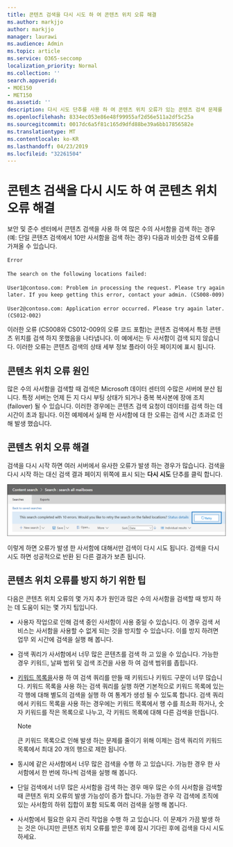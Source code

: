 ```yaml
---
title: 콘텐츠 검색을 다시 시도 하 여 콘텐츠 위치 오류 해결
ms.author: markjjo
author: markjjo
manager: laurawi
ms.audience: Admin
ms.topic: article
ms.service: O365-seccomp
localization_priority: Normal
ms.collection: ''
search.appverid:
- MOE150
- MET150
ms.assetid: ''
description: 다시 시도 단추를 사용 하 여 콘텐츠 위치 오류가 있는 콘텐츠 검색 문제를 해결 합니다.
ms.openlocfilehash: 8334ec053e86e48f99955af2d56e511a2df5c25a
ms.sourcegitcommit: 0017dc6a5f81c165d9dfd88be39a6bb17856582e
ms.translationtype: MT
ms.contentlocale: ko-KR
ms.lasthandoff: 04/23/2019
ms.locfileid: "32261504"
---
```

# <a name="retry-a-content-search-to-resolve-a-content-location-error"></a>콘텐츠 검색을 다시 시도 하 여 콘텐츠 위치 오류 해결

보안 및 준수 센터에서 콘텐츠 검색을 사용 하 여 많은 수의 사서함을 검색 하는 경우 (예: 단일 콘텐츠 검색에서 10만 사서함을 검색 하는 경우) 다음과 비슷한 검색 오류를 가져올 수 있습니다.

```
Error

The search on the following locations failed:

User1@contoso.com: Problem in processing the request. Please try again later. If you keep getting this error, contact your admin. (CS008-009)

User2@contoso.com: Application error occurred. Please try again later. (CS012-002)
```

이러한 오류 (CS008와 CS012-009의 오류 코드 포함)는 콘텐츠 검색에서 특정 콘텐츠 위치를 검색 하지 못했음을 나타냅니다. 이 예에서는 두 사서함이 검색 되지 않습니다. 이러한 오류는 콘텐츠 검색의 상태 세부 정보 플라이 아웃 페이지에 표시 됩니다.

## <a name="cause-of-content-location-errors"></a>콘텐츠 위치 오류 원인

많은 수의 사서함을 검색할 때 검색은 Microsoft 데이터 센터의 수많은 서버에 분산 됩니다. 특정 서버는 언제 든 지 다시 부팅 상태가 되거나 중복 복사본에 장애 조치 (failover) 될 수 있습니다. 이러한 경우에는 콘텐츠 검색 요청이 데이터를 검색 하는 데 시간이 초과 됩니다. 이전 예제에서 실패 한 사서함에 대 한 오류는 검색 시간 초과로 인해 발생 했습니다.

## <a name="resolving-content-location-errors"></a>콘텐츠 위치 오류 해결

검색을 다시 시작 하면 여러 서버에서 유사한 오류가 발생 하는 경우가 많습니다. 검색을 다시 시작 하는 대신 검색 결과 페이지 위쪽에 표시 되는 **다시 시도** 단추를 클릭 합니다.

![다시 시도 단추를 클릭 하 여 콘텐츠 위치 오류 해결](media/retrycontentsearch3.png)

이렇게 하면 오류가 발생 한 사서함에 대해서만 검색이 다시 시도 됩니다. 검색을 다시 시도 하면 성공적으로 반환 된 다른 결과가 보존 됩니다.

## <a name="tips-to-avoid-content-location-errors"></a>콘텐츠 위치 오류를 방지 하기 위한 팁

다음은 콘텐츠 위치 오류의 몇 가지 추가 원인과 많은 수의 사서함을 검색할 때 방지 하는 데 도움이 되는 몇 가지 팁입니다.

- 사용자 작업으로 인해 검색 중인 사서함이 사용 중일 수 있습니다. 이 경우 검색 서비스는 사서함을 사용할 수 없게 되는 것을 방지할 수 있습니다. 이를 방지 하려면 업무 외 시간에 검색을 실행 해 봅니다.

- 검색 쿼리가 사서함에서 너무 많은 콘텐츠를 검색 하 고 있을 수 있습니다. 가능한 경우 키워드, 날짜 범위 및 검색 조건을 사용 하 여 검색 범위를 좁힙니다.

- [키워드 목록을](view-keyword-statistics-for-content-search.md#get-keyword-statistics-for-content-searches)사용 하 여 검색 쿼리를 만들 때 키워드나 키워드 구문이 너무 많습니다. 키워드 목록을 사용 하는 검색 쿼리를 실행 하면 기본적으로 키워드 목록에 있는 각 행에 대해 별도의 검색을 실행 하 여 통계가 생성 될 수 있도록 합니다. 검색 쿼리에서 키워드 목록을 사용 하는 경우에는 키워드 목록에서 행 수를 최소화 하거나, 숫자 키워드를 작은 목록으로 나누고, 각 키워드 목록에 대해 다른 검색을 만듭니다.

  > [!NOTE]
  > 큰 키워드 목록으로 인해 발생 하는 문제를 줄이기 위해 이제는 검색 쿼리의 키워드 목록에서 최대 20 개의 행으로 제한 됩니다.

- 동시에 같은 사서함에서 너무 많은 검색을 수행 하 고 있습니다. 가능한 경우 한 사서함에서 한 번에 하나씩 검색을 실행 해 봅니다.

- 단일 검색에서 너무 많은 사서함을 검색 하는 경우 매우 많은 수의 사서함을 검색할 때 콘텐츠 위치 오류의 발생 가능성이 증가 합니다. 가능한 경우 각 검색에 조직에 있는 사서함의 하위 집합이 포함 되도록 여러 검색을 실행 해 봅니다.

- 사서함에서 필요한 유지 관리 작업을 수행 하 고 있습니다. 이 문제가 가끔 발생 하는 것은 아니지만 콘텐츠 위치 오류를 받은 후에 잠시 기다린 후에 검색을 다시 시도 하세요.
